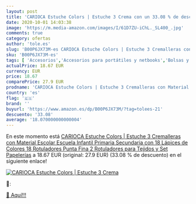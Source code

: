 ```yaml
---
layout: post
title: 'CARIOCA Estuche Colors | Estuche 3 Crema con un 33.08 % de descuento'
date: 2020-10-01 14:03:38
image: 'https://m.media-amazon.com/images/I/61D7ZU-iChL._SL400_.jpg'
comments: true
category: ofertas
author: 'tole.es'
slug: 'B00P6JX73M-es CARIOCA Estuche Colors | Estuche 3 Cremalleras con...'
sku: 'B00P6JX73M-es'
tags: [ 'Accesorios','Accesorios para portátiles y netbooks','Bolsas y fundas para portátiles y netbooks','Informática','Juegos y Accesorios para PC','Mochilas para portátiles y netbooks','Videojuegos','escolar','lápices','material','rotuladores', ]
actualPrice: 18.67 EUR
currency: EUR
price: 18.67
comparePrice: 27.9 EUR
prodname: 'CARIOCA Estuche Colors | Estuche 3 Cremalleras con Material Escolar Escuela Infantil Primaria Secundaria con 18 Lápices de Colores 18 Rotuladores Punta Fina 2 Rotuladores para Tejidos y Set Papelerías'
country: 'es'
flag: '🇪🇸'
brand: ''
buyurl: 'https://www.amazon.es/dp/B00P6JX73M/?tag=tolees-21'
descuento: '33.08'
average: '18.070000000000004'
---
```


En este momento está [CARIOCA Estuche Colors | Estuche 3 Cremalleras con Material Escolar Escuela Infantil Primaria Secundaria con 18 Lápices de Colores 18 Rotuladores Punta Fina 2 Rotuladores para Tejidos y Set Papelerías](https://www.amazon.es/dp/B00P6JX73M/?tag=tolees-21) a 18.67 EUR (original: 27.9 EUR) (33.08 %  de descuento) en el siguiente enlace!

[![CARIOCA Estuche Colors | Estuche 3 Crema](https://m.media-amazon.com/images/I/61D7ZU-iChL._SL400_.jpg)](https://www.amazon.es/dp/B00P6JX73M/?tag=tolees-21)

🔎:


[🛒 Aquí!!!](https://www.amazon.es/dp/B00P6JX73M/?tag=tolees-21)
